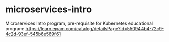 # microservices-intro
Microservices Intro program, pre-requisite for Kubernetes educational program: https://learn.epam.com/catalog/detailsPage?id=550944b4-72c9-4c2d-93ef-545b6e569f61
